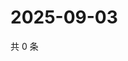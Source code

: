 # 2025-09-03

共 0 条

<!-- BEGIN ZHIHUQUESTIONS -->
<!-- 最后更新时间 Wed Sep 03 2025 19:09:44 GMT+0800 (China Standard Time) -->

<!-- END ZHIHUQUESTIONS -->
